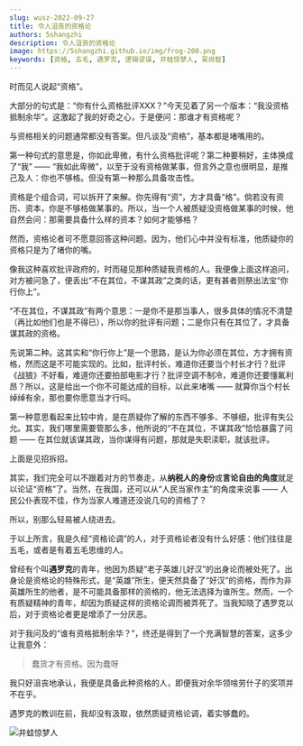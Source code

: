 ```yaml
---
slug: wusz-2022-09-27
title: 令人沮丧的资格论
authors: 5shangzhi
description: 令人沮丧的资格论
image: https://5shangzhi.github.io/img/frog-200.png
keywords: [资格, 五毛, 遇罗克, 逻辑谬误, 井蛙惊梦人, 吴尚智]
---
```


时而见人说起“资格”。

大部分的句式是：“你有什么资格批评XXX？”今天见着了另一个版本：“我没资格抵制余华”。这激起了我的好奇之心，于是便问：那谁才有资格呢？

与资格相关的问题通常都没有答案。但凡谈及“资格”，基本都是堵嘴用的。

第一种句式的意思是，你如此卑微，有什么资格批评呢？第二种要稍好，主体换成了“我” —— “我如此卑微”，以至于没有资格做某事，但言外之意也很明显，是推己及人：你也不够格。但没有第一种那么具备攻击性。

资格是个组合词，可以拆开了来解。你先得有“资”，方才具备“格”。倘若没有资历、资本，你是不够格做某事的。所以，当一个人被质疑没资格做某事的时候，他自然会问：那需要具备什么样的资本？如何才能够格？

然而，资格论者可不愿意回答这种问题。因为，他们心中并没有标准，他质疑你的资格只是为了堵你的嘴。

像我这种喜欢批评政府的，时而碰见那种质疑我资格的人。我便像上面这样追问，对方被问急了，便丢出“不在其位，不谋其政”之类的话，更有甚者则祭出法宝“你行你上”。

“不在其位，不谋其政”有两个意思：一是你不是那当事人，很多具体的情况不清楚（再比如他们也是不得已），所以你的批评有问题；二是你只有在其位了，才具备谋其政的资格。

先说第二种。这其实和“你行你上”是一个思路，是认为你必须在其位，方才拥有资格，然而这是不可能实现的。比如，批评村长，难道你还要当个村长才行？批评《战狼》不好看，难道你还要拍部电影才行？批评空调不制冷，难道你还要懂氟利昂？所以，这是给出一个你不可能达成的目标，以此来堵嘴 —— 就算你当个村长绰绰有余，那也要你愿意当才行吗。

第一种意思看起来比较中肯，是在质疑你了解的东西不够多、不够细，批评有失公允。其实，我们哪里需要管那么多，他所说的“不在其位，不谋其政”恰恰暴露了问题 —— 在其位就该谋其政，当你谋得有问题，那就是失职渎职，就该批评。

上面是见招拆招。

其实，我们完全可以不跟着对方的节奏走，从**纳税人的身份**或**言论自由的角度**就足以论证“资格”了。当然，在我国，还可以从“人民当家作主”的角度来说事 —— 人民公仆表现不佳，作为当家人难道还没说几句的资格了？

所以，别那么轻易被人绕进去。

于以上所言，我是久经“资格论调”的人，对于资格论者没有什么好感：他们往往是五毛，或者是有着五毛思维的人。

曾经有个叫**遇罗克**的青年，他因为质疑“老子英雄儿好汉”的出身论而被处死了。出身论是资格论的特殊形式，是“英雄”所生，便天然具备了“好汉”的资格，而作为非英雄所生的他者，是不可能具备那样的资格的，他无法选择为谁所生。然而，一个有质疑精神的青年，却因为质疑这样的资格论调而被弄死了。当我知晓了遇罗克以后，对于资格论者更是增添了一分厌恶。

对于我问及的“谁有资格抵制余华？”，终还是得到了一个充满智慧的答案，这多少让我意外：

> 蠢货才有资格。因为蠢呀

我只好沮丧地承认，我便是具备此种资格的人，即便我对余华领啥劳什子的奖项并不在乎。

遇罗克的教训在前，我却没有汲取，依然质疑资格论调，着实够蠢的。

![井蛙惊梦人](https://5shangzhi.github.io/img/frog.jpeg)
